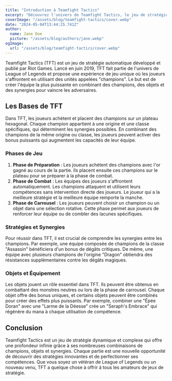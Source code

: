 ```yaml
---
title: "Introduction à Teamfight Tactics"
excerpt: "Découvrez l'univers de Teamfight Tactics, le jeu de stratégie automatique développé par Riot Games. Plongez dans les mécanismes de jeu, les stratégies et les champions qui rendent chaque partie unique."
coverImage: "/assets/blog/teamfight-tactics/cover.webp"
date: "2024-05-04T13:44:25.741Z"
author:
  name: Jane Doe
  picture: "/assets/blog/authors/jane.webp"
ogImage:
  url: "/assets/blog/teamfight-tactics/cover.webp"
---
```


Teamfight Tactics (TFT) est un jeu de stratégie automatique développé et publié par Riot Games. Lancé en juin 2019, TFT fait partie de l'univers de League of Legends et propose une expérience de jeu unique où les joueurs s'affrontent en utilisant des unités appelées "champions". Le but est de créer l'équipe la plus puissante en combinant des champions, des objets et des synergies pour vaincre les adversaires.

## Les Bases de TFT

Dans TFT, les joueurs achètent et placent des champions sur un plateau hexagonal. Chaque champion appartient à une origine et une classe spécifiques, qui déterminent les synergies possibles. En combinant des champions de la même origine ou classe, les joueurs peuvent activer des bonus puissants qui augmentent les capacités de leur équipe.

### Phases de Jeu

1. **Phase de Préparation** : Les joueurs achètent des champions avec l'or gagné au cours de la partie. Ils placent ensuite ces champions sur le plateau pour se préparer à la phase de combat.
2. **Phase de Combat** : Les équipes des joueurs s'affrontent automatiquement. Les champions attaquent et utilisent leurs compétences sans intervention directe des joueurs. Le joueur qui a la meilleure stratégie et la meilleure équipe remporte la manche.
3. **Phase de Carrousel** : Les joueurs peuvent choisir un champion ou un objet dans une sélection rotative. Cette phase permet aux joueurs de renforcer leur équipe ou de combler des lacunes spécifiques.

### Stratégies et Synergies

Pour réussir dans TFT, il est crucial de comprendre les synergies entre les champions. Par exemple, une équipe composée de champions de la classe "Assassin" bénéficiera d'un bonus de dégâts critiques. De même, une équipe avec plusieurs champions de l'origine "Dragon" obtiendra des résistances supplémentaires contre les dégâts magiques.

### Objets et Équipement

Les objets jouent un rôle essentiel dans TFT. Ils peuvent être obtenus en combattant des monstres neutres ou lors de la phase de carrousel. Chaque objet offre des bonus uniques, et certains objets peuvent être combinés pour créer des effets plus puissants. Par exemple, combiner une "Épée Doran" avec une "Larme de la Déesse" crée un "Seraph's Embrace" qui régénère du mana à chaque utilisation de compétence.

## Conclusion

Teamfight Tactics est un jeu de stratégie dynamique et complexe qui offre une profondeur infinie grâce à ses nombreuses combinaisons de champions, objets et synergies. Chaque partie est une nouvelle opportunité de découvrir des stratégies innovantes et de perfectionner ses compétences. Que vous soyez un vétéran de League of Legends ou un nouveau venu, TFT a quelque chose à offrir à tous les amateurs de jeux de stratégie.
